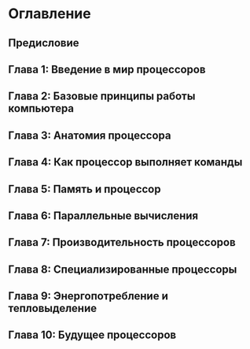# Оглавление

## Предисловие
## Глава 1: Введение в мир процессоров
## Глава 2: Базовые принципы работы компьютера
## Глава 3: Анатомия процессора
## Глава 4: Как процессор выполняет команды
## Глава 5: Память и процессор
## Глава 6: Параллельные вычисления
## Глава 7: Производительность процессоров
## Глава 8: Специализированные процессоры
## Глава 9: Энергопотребление и тепловыделение
## Глава 10: Будущее процессоров